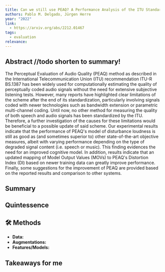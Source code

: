 ```yaml
---
title: Can we still use PEAQ? A Performance Analysis of the ITU Standard for the Objective Assessment of Perceived Audio Quality
authors: Pablo M. Delgado, Jürgen Herre
year: "2022"
link:
  - https://arxiv.org/abs/2212.01467
tags:
  - evaluation
relevance:
---
```

## Abstract //todo shorten to summary!
The Perceptual Evaluation of Audio Quality (PEAQ) method as described in the International Telecommunication Union (ITU) recommendation ITU-R BS.1387 has been widely used for computationally estimating the quality of perceptually coded audio signals without the need for extensive subjective listening tests. However, many reports have highlighted clear limitations of the scheme after the end of its standardization, particularly involving signals coded with newer technologies such as bandwidth extension or parametric multi-channel coding. Until now, no other method for measuring the quality of both speech and audio signals has been standardized by the ITU. Therefore, a further investigation of the causes for these limitations would be beneficial to a possible update of said scheme. Our experimental results indicate that the performance of PEAQ's model of disturbance loudness is still as good as (and sometimes superior to) other state-of-the-art objective measures, albeit with varying performance depending on the type of degraded signal content (i.e. speech or music). This finding evidences the need for an improved cognitive model. In addition, results indicate that an updated mapping of Model Output Values (MOVs) to PEAQ's Distortion Index (DI) based on newer training data can greatly improve performance. Finally, some suggestions for the improvement of PEAQ are provided based on the reported results and comparison to other systems.

## Summary


## Quintessence


## 🛠️ Methods
- **Data:**  
- **Augmentations:**  
- **Features/Models:**  


## Takeaways for me

